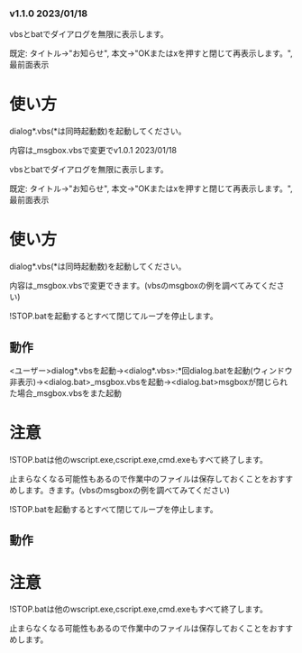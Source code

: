 ### v1.1.0 2023/01/18

vbsとbatでダイアログを無限に表示します。

既定: タイトル->"お知らせ", 本文->"OKまたはxを押すと閉じて再表示します。", 最前面表示

# 使い方

dialog*.vbs(*は同時起動数)を起動してください。

内容は_msgbox.vbsで変更でv1.0.1 2023/01/18

vbsとbatでダイアログを無限に表示します。

既定: タイトル->"お知らせ", 本文->"OKまたはxを押すと閉じて再表示します。", 最前面表示

# 使い方

dialog*.vbs(*は同時起動数)を起動してください。

内容は_msgbox.vbsで変更できます。(vbsのmsgboxの例を調べてみてください)

!STOP.batを起動するとすべて閉じてループを停止します。

## 動作

<ユーザー>dialog*.vbsを起動→<dialog*.vbs>:*回dialog.batを起動(ウィンドウ非表示)→<dialog.bat>_msgbox.vbsを起動→<dialog.bat>msgboxが閉じられた場合_msgbox.vbsをまた起動

# 注意

!STOP.batは他のwscript.exe,cscript.exe,cmd.exeもすべて終了します。

止まらなくなる可能性もあるので作業中のファイルは保存しておくことをおすすめします。きます。(vbsのmsgboxの例を調べてみてください)

!STOP.batを起動するとすべて閉じてループを停止します。

## 動作

[ユーザー]:dialog*.vbsを起動→[dialog*.vbs]:*回dialog.batを起動(ウィンドウ非表示)→[dialog.bat]_msgbox.vbsを起動→[dialog.bat]msgboxが閉じられた場合_msgbox.vbsをまた起動

# 注意

!STOP.batは他のwscript.exe,cscript.exe,cmd.exeもすべて終了します。

止まらなくなる可能性もあるので作業中のファイルは保存しておくことをおすすめします。